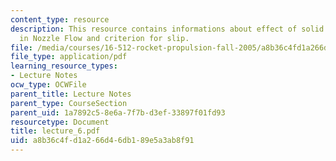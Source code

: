 ```yaml
---
content_type: resource
description: This resource contains informations about effect of solid or liquid particles
  in Nozzle Flow and criterion for slip.
file: /media/courses/16-512-rocket-propulsion-fall-2005/a8b36c4fd1a266d46db189e5a3ab8f91_lecture_6.pdf
file_type: application/pdf
learning_resource_types:
- Lecture Notes
ocw_type: OCWFile
parent_title: Lecture Notes
parent_type: CourseSection
parent_uid: 1a7892c5-8e6a-7f7b-d3ef-33897f01fd93
resourcetype: Document
title: lecture_6.pdf
uid: a8b36c4f-d1a2-66d4-6db1-89e5a3ab8f91
---
```

